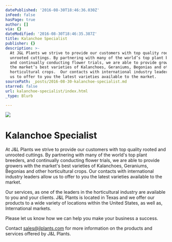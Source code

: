 ```yaml
---
datePublished: '2016-08-30T18:46:36.030Z'
inFeed: false
hasPage: true
author: []
via: {}
dateModified: '2016-08-30T18:46:35.387Z'
title: Kalanchoe Specialist
publisher: {}
description: >-
  At J&L Plants we strive to provide our customers with top quality rooted and
  unrooted cuttings. By partnering with many of the world’s top plant breeders,
  and continually conducting flower trials, we are able to provide growers with
  the market’s best varieties of Kalanchoes, Geraniums, Begonias and other
  horticultural crops.  Our contacts with international industry leaders allow
  us to offer to you the latest varieties available to the market.
sourcePath: _posts/2016-08-30-kalanchoe-specialist.md
starred: false
url: kalanchoe-specialist/index.html
_type: Blurb

---
```

![](https://the-grid-user-content.s3-us-west-2.amazonaws.com/d16c8c92-fd84-43ee-9ad8-43fe91191fab.jpg)

# Kalanchoe Specialist

At J&L Plants we strive to provide our customers with top quality rooted and unrooted cuttings. By partnering with many of the world's top plant breeders, and continually conducting flower trials, we are able to provide growers with the market's best varieties of Kalanchoes, Geraniums, Begonias and other horticultural crops. Our contacts with international industry leaders allow us to offer to you the latest varieties available to the market.

Our services, as one of the leaders in the horticultural industry are available to you and your clients. J&L Plants is located in Texas and we offer our products to a wide variety of locations within the United States, as well as, International markets.

Please let us know how we can help you make your business a success.

Contact sales@jlplants.com for more information on the products and services offered by J&L Plants.